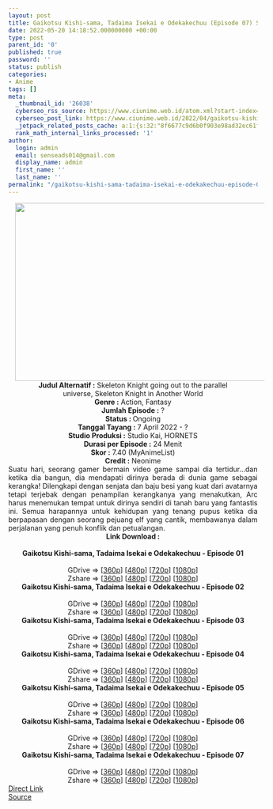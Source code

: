 ```yaml
---
layout: post
title: Gaikotsu Kishi-sama, Tadaima Isekai e Odekakechuu (Episode 07) Subtitle Indonesia
date: 2022-05-20 14:18:52.000000000 +00:00
type: post
parent_id: '0'
published: true
password: ''
status: publish
categories:
- Anime
tags: []
meta:
  _thumbnail_id: '26038'
  cyberseo_rss_source: https://www.ciunime.web.id/atom.xml?start-index=1
  cyberseo_post_link: https://www.ciunime.web.id/2022/04/gaikotsu-kishi-sama-tadaima-isekai-e.html
  _jetpack_related_posts_cache: a:1:{s:32:"8f6677c9d6b0f903e98ad32ec61f8deb";a:2:{s:7:"expires";i:1658670767;s:7:"payload";a:3:{i:0;a:1:{s:2:"id";i:26899;}i:1;a:1:{s:2:"id";i:27043;}i:2;a:1:{s:2:"id";i:26945;}}}}
  rank_math_internal_links_processed: '1'
author:
  login: admin
  email: senseads014@gmail.com
  display_name: admin
  first_name: ''
  last_name: ''
permalink: "/gaikotsu-kishi-sama-tadaima-isekai-e-odekakechuu-episode-07-subtitle-indonesia/"
---
```

<div class="separator" style="clear: both; text-align: center;"><a href="https://blogger.googleusercontent.com/img/b/R29vZ2xl/AVvXsEh3XcWcKqEVEP5n1mIcuuEze57Tpsui0BHKiW4Va_6ePtQkyy8dw_KroHR8qvL74_8jUi6HZ_aP0iAY9Jy40Yt92oXAQUiw376Nvuv34-dIb4ykyR3UFF8qj1rDbjOvmgaYI88hFbXyxfT-3LrveaXk9GLjjSVsk-LhAf2wn1irv-a8EmlVGA8fE4xr/s1280/Gaikotsu%20Kishi-sama,%20Tadaima%20Isekai%20e%20Odekakechuu.png" style="margin-left: 1em; margin-right: 1em;"><img border="0" data-original-height="720" data-original-width="1280" height="360" src="{{ site.baseurl }}/assets/2022/05/Gaikotsu%20Kishi-sama,%20Tadaima%20Isekai%20e%20Odekakechuu.png" width="640" /></a></div>
<div class="separator" style="clear: both; text-align: center;"></div>
<div style="text-align: center;"><b>Judul</b><b><b> Alternatif</b> :</b> Skeleton Knight going out to the parallel universe,&nbsp;Skeleton Knight in Another World</div>
<div style="text-align: center;"><b><b>Genre :</b></b> Action, Fantasy</div>
<div style="text-align: center;"><b>Jumlah Episode :</b> ?<br /><b>Status :&nbsp;</b>Ongoing<br /><b>Tanggal Tayang :</b> 7 April&nbsp;2022 - ?<br /><b>Studio Produksi :</b>&nbsp;Studio Kai, HORNETS<br /><b>Durasi per Episode :</b> 24 Menit</div>
<div style="text-align: center;"><b>Skor :</b> 7.40 (MyAnimeList)</div>
<div style="text-align: center;"><b>Credit :</b>&nbsp;Neonime</div>
<div style="text-align: center;"></div>
<div style="text-align: justify;">Suatu hari, seorang gamer bermain video game sampai dia tertidur...dan ketika dia bangun, dia mendapati dirinya berada di dunia game sebagai kerangka! Dilengkapi dengan senjata dan baju besi yang kuat dari avatarnya tetapi terjebak dengan penampilan kerangkanya yang menakutkan, Arc harus menemukan tempat untuk dirinya sendiri di tanah baru yang fantastis ini. Semua harapannya untuk kehidupan yang tenang pupus ketika dia berpapasan dengan seorang pejuang elf yang cantik, membawanya dalam perjalanan yang penuh konflik dan petualangan.</div>
<div style="text-align: justify;"></div>
<div style="text-align: justify;"></div>
<div style="text-align: center;">
<div style="text-align: center;">
<div style="text-align: left;">
<div style="text-align: center;"><b>Link Download :</b></div>
<div style="text-align: center;"><b><br /></b></div>
<div style="text-align: center;"><span style="text-align: left;"><b>Gaikotsu Kishi-sama, Tadaima Isekai e Odekakechuu&nbsp;</b></span><b>- Episode 01</b></div>
<div style="text-align: center;"><b><br /></b></div>
<div style="text-align: center;">GDrive =&gt; [<a href="https://www.mp4upload.com/m1ykm084p5fk" target="_blank" rel="noopener">360p</a>] [<a href="https://acefile.co/f/72074771/neonime_kerangka-hepi-01-480p-zip" target="_blank" rel="noopener">480p</a>] [<a href="https://acefile.co/f/72075049/neonime_kerangka-hepi-01-720p-zip" target="_blank" rel="noopener">720p</a>] [<a href="https://acefile.co/f/72075420/neonime_kerangka-hepi-01-1080p-zip" target="_blank" rel="noopener">1080p</a>]</div>
<div style="text-align: center;">Zshare =&gt; [<a href="https://www43.zippyshare.com/v/6q8R9qCq/file.html" target="_blank" rel="noopener">360p</a>] [<a href="https://www102.zippyshare.com/v/E5XGafV6/file.html" target="_blank" rel="noopener">480p</a>] [<a href="https://www112.zippyshare.com/v/XUr29VV9/file.html" target="_blank" rel="noopener">720p</a>] [<a href="https://www28.zippyshare.com/v/H5Sdt8hn/file.html" target="_blank" rel="noopener">1080p</a>]</div>
<div style="text-align: center;"></div>
<div style="text-align: center;">
<div><span style="text-align: left;"><b>Gaikotsu Kishi-sama, Tadaima Isekai e Odekakechuu&nbsp;</b></span><b>- Episode 02</b></div>
<div><b><br /></b></div>
<div>GDrive =&gt; [<a href="http://www.solidfiles.com/v/NVXP6ARvD7q5p" target="_blank" rel="noopener">360p</a>] [<a href="https://acefile.co/f/72638842/neonime_kerangka-hepi-02-480p-zip" target="_blank" rel="noopener">480p</a>] [<a href="https://acefile.co/f/72639018/neonime_kerangka-hepi-02-720p-zip" target="_blank" rel="noopener">720p</a>] [<a href="https://acefile.co/f/72639534/neonime_kerangka-hepi-02-1080p-zip" target="_blank" rel="noopener">1080p</a>]</div>
<div>Zshare =&gt; [<a href="https://www5.zippyshare.com/v/YekfPZ0u/file.html" target="_blank" rel="noopener">360p</a>] [<a href="https://www5.zippyshare.com/v/f5aT6g91/file.html" target="_blank" rel="noopener">480p</a>] [<a href="https://www5.zippyshare.com/v/lOvfVepT/file.html" target="_blank" rel="noopener">720p</a>] [<a href="https://www14.zippyshare.com/v/IBFMm2BJ/file.html" target="_blank" rel="noopener">1080p</a>]</div>
<div></div>
<div>
<div><span style="text-align: left;"><b>Gaikotsu Kishi-sama, Tadaima Isekai e Odekakechuu&nbsp;</b></span><b>- Episode 03</b></div>
<div><b><br /></b></div>
<div>GDrive =&gt; [<a href="http://www.solidfiles.com/v/g68Dg4xrVKVA3" target="_blank" rel="noopener">360p</a>] [<a href="https://acefile.co/f/73228170/neonime_kerangka-hepi-03-480p-zip" target="_blank" rel="noopener">480p</a>] [<a href="https://acefile.co/f/73228491/neonime_kerangka-hepi-03-720p-zip" target="_blank" rel="noopener">720p</a>] [<a href="https://acefile.co/f/73228826/neonime_kerangka-hepi-03-1080p-zip" target="_blank" rel="noopener">1080p</a>]</div>
<div>Zshare =&gt; [<a href="https://www82.zippyshare.com/v/gmgY4EVf/file.html" target="_blank" rel="noopener">360p</a>] [<a href="https://www66.zippyshare.com/v/MCCPr3LJ/file.html" target="_blank" rel="noopener">480p</a>] [<a href="https://www6.zippyshare.com/v/2fYnNDnf/file.html" target="_blank" rel="noopener">720p</a>] [<a href="https://www119.zippyshare.com/v/wQubBnjh/file.html" target="_blank" rel="noopener">1080p</a>]</div>
</div>
<div></div>
<div>
<div><span style="text-align: left;"><b>Gaikotsu Kishi-sama, Tadaima Isekai e Odekakechuu&nbsp;</b></span><b>- Episode 04</b></div>
<div><b><br /></b></div>
<div>GDrive =&gt; [<a href="http://www.solidfiles.com/v/NVmMm82WvMDmG" target="_blank" rel="noopener">360p</a>] [<a href="https://acefile.co/f/73725731/neonime_kerangka-hepi-04-480p-zip" target="_blank" rel="noopener">480p</a>] [<a href="https://acefile.co/f/73725940/neonime_kerangka-hepi-04-720p-zip" target="_blank" rel="noopener">720p</a>] [<a href="https://acefile.co/f/73726201/neonime_kerangka-hepi-04-1080p-zip" target="_blank" rel="noopener">1080p</a>]</div>
<div>Zshare =&gt; [<a href="https://www45.zippyshare.com/v/pLvB6Jb2/file.html" target="_blank" rel="noopener">360p</a>] [<a href="https://www45.zippyshare.com/v/VY9UcjrG/file.html" target="_blank" rel="noopener">480p</a>] [<a href="https://www45.zippyshare.com/v/LscdXDGA/file.html" target="_blank" rel="noopener">720p</a>] [<a href="https://www73.zippyshare.com/v/Ak17nJ82/file.html" target="_blank" rel="noopener">1080p</a>]</div>
</div>
<div></div>
<div>
<div><span style="text-align: left;"><b>Gaikotsu Kishi-sama, Tadaima Isekai e Odekakechuu&nbsp;</b></span><b>- Episode 05</b></div>
<div><b><br /></b></div>
<div>GDrive =&gt; [<a href="http://www.solidfiles.com/v/zeqMMeLVqmmXX" target="_blank" rel="noopener">360p</a>] [<a href="https://acefile.co/f/74159547/neonime_kerangka-hepi-05-480p-zip" target="_blank" rel="noopener">480p</a>] [<a href="https://acefile.co/f/74159545/neonime_kerangka-hepi-05-720p-zip" target="_blank" rel="noopener">720p</a>] [<a href="https://acefile.co/f/74159549/neonime_kerangka-hepi-05-1080p-zip" target="_blank" rel="noopener">1080p</a>]</div>
<div>Zshare =&gt; [<a href="https://www36.zippyshare.com/v/GWUl4wEF/file.html" target="_blank" rel="noopener">360p</a>] [<a href="https://www53.zippyshare.com/v/R7BqpbZO/file.html" target="_blank" rel="noopener">480p</a>] [<a href="https://www101.zippyshare.com/v/JhLIdu5O/file.html" target="_blank" rel="noopener">720p</a>] [<a href="https://www35.zippyshare.com/v/MPrlFslX/file.html" target="_blank" rel="noopener">1080p</a>]</div>
</div>
<div></div>
<div>
<div><span style="text-align: left;"><b>Gaikotsu Kishi-sama, Tadaima Isekai e Odekakechuu&nbsp;</b></span><b>- Episode 06</b></div>
<div><b><br /></b></div>
<div>GDrive =&gt; [<a href="https://www.mp4upload.com/z4ky53alfn0n" target="_blank" rel="noopener">360p</a>] [<a href="https://acefile.co/f/74670282/neonime_kerangka-hepi-06-480p-zip" target="_blank" rel="noopener">480p</a>] [<a href="https://acefile.co/f/74670284/neonime_kerangka-hepi-06-720p-zip" target="_blank" rel="noopener">720p</a>] [<a href="https://acefile.co/f/74671709/neonime_kerangka-hepi-06-1080p-zip" target="_blank" rel="noopener">1080p</a>]</div>
<div>Zshare =&gt; [<a href="https://www40.zippyshare.com/v/G8H20dLS/file.html" target="_blank" rel="noopener">360p</a>] [<a href="https://www110.zippyshare.com/v/G4ZaMPZ4/file.html" target="_blank" rel="noopener">480p</a>] [<a href="https://www41.zippyshare.com/v/c0Lbqxew/file.html" target="_blank" rel="noopener">720p</a>] [<a href="https://www41.zippyshare.com/v/pZWdCKYv/file.html" target="_blank" rel="noopener">1080p</a>]</div>
</div>
<div></div>
<div>
<div><span style="text-align: left;"><b>Gaikotsu Kishi-sama, Tadaima Isekai e Odekakechuu&nbsp;</b></span><b>- Episode 07</b></div>
<div><b><br /></b></div>
<div>GDrive =&gt; [<a href="https://www.mp4upload.com/y1efyp8a76ir" target="_blank" rel="noopener">360p</a>] [<a href="https://mir.cr/P9CRW3TV" target="_blank" rel="noopener">480p</a>] [<a href="https://mir.cr/ZKIICFPR" target="_blank" rel="noopener">720p</a>] [<a href="https://mir.cr/EFUXHWS9" target="_blank" rel="noopener">1080p</a>]</div>
<div>Zshare =&gt; [<a href="https://www15.zippyshare.com/v/1OzrXY2Y/file.html" target="_blank" rel="noopener">360p</a>] [<a href="https://www35.zippyshare.com/v/AP1TJyqn/file.html" target="_blank" rel="noopener">480p</a>] [<a href="https://www15.zippyshare.com/v/sa5fBufM/file.html" target="_blank" rel="noopener">720p</a>] [<a href="https://www15.zippyshare.com/v/54FyBqyU/file.html" target="_blank" rel="noopener">1080p</a>]</div>
</div>
</div>
</div>
</div>
</div>
<link rel="stylesheet" href="https://cdnjs.cloudflare.com/ajax/libs/font-awesome/4.7.0/css/font-awesome.min.css" />
<div class="divbtn"> <a href="https://handymansurrender.com/fihup8buzv?key=94550f7ce39444073321dde3b8782f97" class="btn"><i class="fa fa-download"></i> Direct Link</a> <br /><a href="https://www.ciunime.web.id/2022/04/gaikotsu-kishi-sama-tadaima-isekai-e.html">Source</a> </div>

